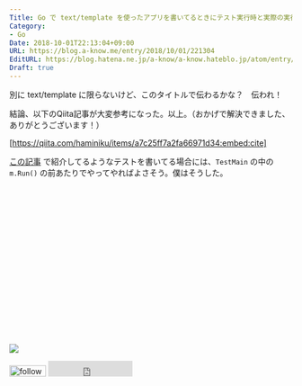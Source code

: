 ```yaml
---
Title: Go で text/template を使ったアプリを書いてるときにテスト実行時と実際の実行時とで相対パスがズレる問題を解決する
Category:
- Go
Date: 2018-10-01T22:13:04+09:00
URL: https://blog.a-know.me/entry/2018/10/01/221304
EditURL: https://blog.hatena.ne.jp/a-know/a-know.hateblo.jp/atom/entry/10257846132643381700
Draft: true
---
```


別に text/template に限らないけど、このタイトルで伝わるかな？　伝われ！


結論、以下のQiita記事が大変参考になった。以上。（おかげで解決できました、ありがとうございます！）



[https://qiita.com/haminiku/items/a7c25ff7a2fa66971d34:embed:cite]




[この記事](https://blog.a-know.me/entry/2018/09/10/210213) で紹介してるようなテストを書いてる場合には、`TestMain` の中の `m.Run()` の前あたりでやってやればよさそう。僕はそうした。


<div>
<br>
<script async src="//pagead2.googlesyndication.com/pagead/js/adsbygoogle.js"></script>
<!-- article-bottom2 -->
<ins class="adsbygoogle"
     style="display:inline-block;width:300px;height:250px"
     data-ad-client="ca-pub-3463034538369189"
     data-ad-slot="5274552934"></ins>
<script>
(adsbygoogle = window.adsbygoogle || []).push({});
</script>

<a href="https://bit.ly/pixe-la" target='blank' rel="nofollow"><img src="https://cdn-ak.f.st-hatena.com/images/fotolife/a/a-know/20181026/20181026091953.png"></a>
<br>
</div>

<div>
<a href='https://cloud.feedly.com/#subscription%2Ffeed%2Fhttp%3A%2F%2Fblog.a-know.me%2Ffeed'  target='blank'><img id='feedlyFollow' src='https://s3.feedly.com/img/follows/feedly-follow-rectangle-volume-small_2x.png' alt='follow us in feedly' width='65' height='20'></a>



<iframe src="https://blog.hatena.ne.jp/a-know/a-know.hateblo.jp/subscribe/iframe" allowtransparency="true" frameborder="0" scrolling="no" width="150" height="28"></iframe>
</div>
